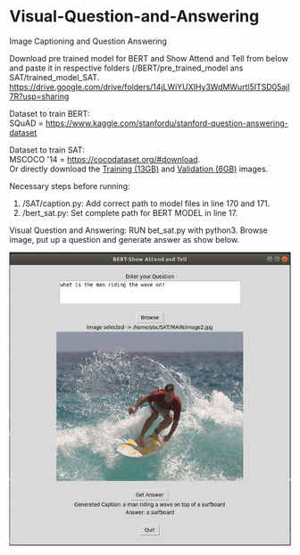 # Visual-Question-and-Answering
Image Captioning and Question Answering

Download pre trained model for BERT and Show Attend and Tell from below and paste it in respective folders (/BERT/pre_trained_model ans SAT/trained_model_SAT.  
https://drive.google.com/drive/folders/14jLWiYUXIHy3WdMWurtl5ITSD05ajl7R?usp=sharing

Dataset to train BERT:  
SQuAD = https://www.kaggle.com/stanfordu/stanford-question-answering-dataset

Dataset to train SAT:  
MSCOCO '14 = https://cocodataset.org/#download.  
Or directly download the [Training (13GB)](http://images.cocodataset.org/zips/train2014.zip) and [Validation (6GB)](http://images.cocodataset.org/zips/val2014.zip) images.

Necessary steps before running:
1. /SAT/caption.py: Add correct path to model files in line 170 and 171.
2. /bert_sat.py: Set complete path for BERT MODEL in line 17.

Visual Question and Answering:
RUN bet_sat.py with python3. Browse image, put up a question and generate answer as show below.


![](./inference.png)
